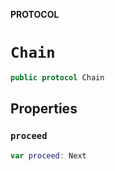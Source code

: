 **PROTOCOL**

# `Chain`

```swift
public protocol Chain
```

## Properties
### `proceed`

```swift
var proceed: Next
```
